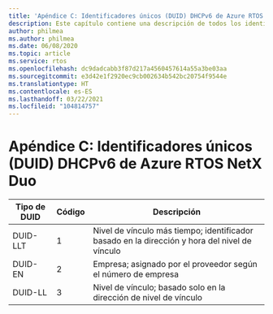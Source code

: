 ```yaml
---
title: 'Apéndice C: Identificadores únicos (DUID) DHCPv6 de Azure RTOS NetX Duo'
description: Este capítulo contiene una descripción de todos los identificadores únicos (DUID) DHCPv6 de NetX Duo
author: philmea
ms.author: philmea
ms.date: 06/08/2020
ms.topic: article
ms.service: rtos
ms.openlocfilehash: dc9dadcabb3f87d217a4560457614a55a3be03aa
ms.sourcegitcommit: e3d42e1f2920ec9cb002634b542bc20754f9544e
ms.translationtype: HT
ms.contentlocale: es-ES
ms.lasthandoff: 03/22/2021
ms.locfileid: "104814757"
---
```

# <a name="appendix-c---azure-rtos-netx-duo-dhcpv6-unique-identifiers-duids"></a>Apéndice C: Identificadores únicos (DUID) DHCPv6 de Azure RTOS NetX Duo

| Tipo de DUID              | Código            | Descripción |
| ------------------- | ------------------- | --------------- |
| DUID-LLT | 1 | Nivel de vínculo más tiempo; identificador basado en la dirección y hora del nivel de vínculo |
| DUID-EN | 2 | Empresa; asignado por el proveedor según el número de empresa |
| DUID-LL | 3 | Nivel de vínculo; basado solo en la dirección de nivel de vínculo| 